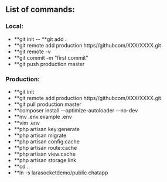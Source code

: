 

## List of commands:

 ###  Local:

- **git init
-- **git add .
- **git remote add production https//githubcom/XXX/XXXX.git
- **git remote -v
- **git commit -m "first commit"
- **git push production master

###  Production:

- **git init
- **git remote add production https//githubcom/XXX/XXXX.git
- **git pull production master
- **composer install --optimize-autoloader --no-dev
- **mv .env.example .env
- **vim .env
- **php artisan key:generate
- **php artisan migrate
- **php artisan config:cache
- **php artisan route:cache
- **php artisan view:cache
- **php artisan storage:link
- **cd ..
- **ln -s larasocketdemo/public chatapp
